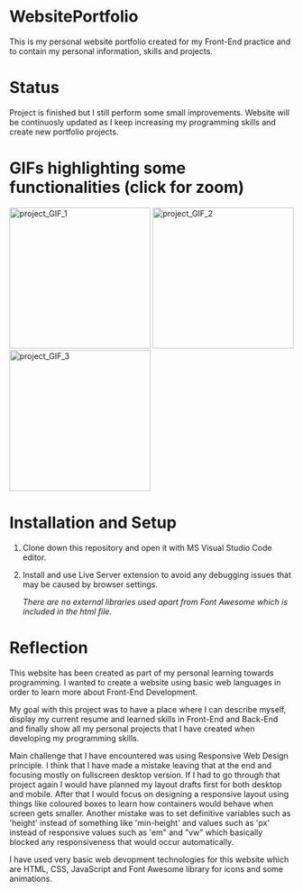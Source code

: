 # WebsitePortfolio
This is my personal website portfolio created for my Front-End practice and to contain my personal information, skills and projects.

# Status
Project is finished but I still perform some small improvements.
Website will be continuosly updated as I keep increasing my programming skills and create new portfolio projects.

# GIFs highlighting some functionalities (click for zoom)
<img src="https://github.com/szymanskidawid/WebsitePortfolio/assets/17786383/f1d364dc-684c-42b2-bbc3-aadb747bd0b0" alt="project_GIF_1" width="250">
<img src="https://github.com/szymanskidawid/WebsitePortfolio/assets/17786383/0006c3d9-f817-443e-a71b-3dc76e57b0af" alt="project_GIF_2" width="250">
<img src="https://github.com/szymanskidawid/WebsitePortfolio/assets/17786383/af07ba8e-6407-4547-bee4-461764af2278" alt="project_GIF_3" width="250">

# Installation and Setup
1) Clone down this repository and open it with MS Visual Studio Code editor.
2) Install and use Live Server extension to avoid any debugging issues that may be caused by browser settings.
  
   *There are no external libraries used apart from Font Awesome which is included in the html file.*

# Reflection

This website has been created as part of my personal learning towards programming. I wanted to create a website using basic web languages in order to learn more about Front-End Development.

My goal with this project was to have a place where I can describe myself, display my current resume and learned skills in Front-End and Back-End and finally show all my personal projects that I have created when developing my programming skills.

Main challenge that I have encountered was using Responsive Web Design principle. I think that I have made a mistake leaving that at the end and focusing mostly on fullscreen desktop version. If I had to go through that project again I would have planned my layout drafts first for both desktop and mobile. After that I would focus on designing a responsive layout using things like coloured boxes to learn how containers would behave when screen gets smaller. Another mistake was to set definitive variables such as 'height' instead of something like 'min-height' and values such as 'px' instead of responsive values such as 'em" and "vw" which basically blocked any responsiveness that would occur automatically.   

I have used very basic web devopment technologies for this website which are HTML, CSS, JavaScript and Font Awesome library for icons and some animations.
